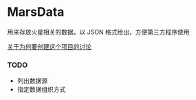MarsData
========

用来存放火星相关的数据，以 JSON 格式给出，方便第三方程序使用

[关于为何要创建这个项目的讨论](https://github.com/InterImm/InterImmBook/issues/39#issuecomment-55841019)

### TODO
- 列出数据源
- 指定数据组织方式
